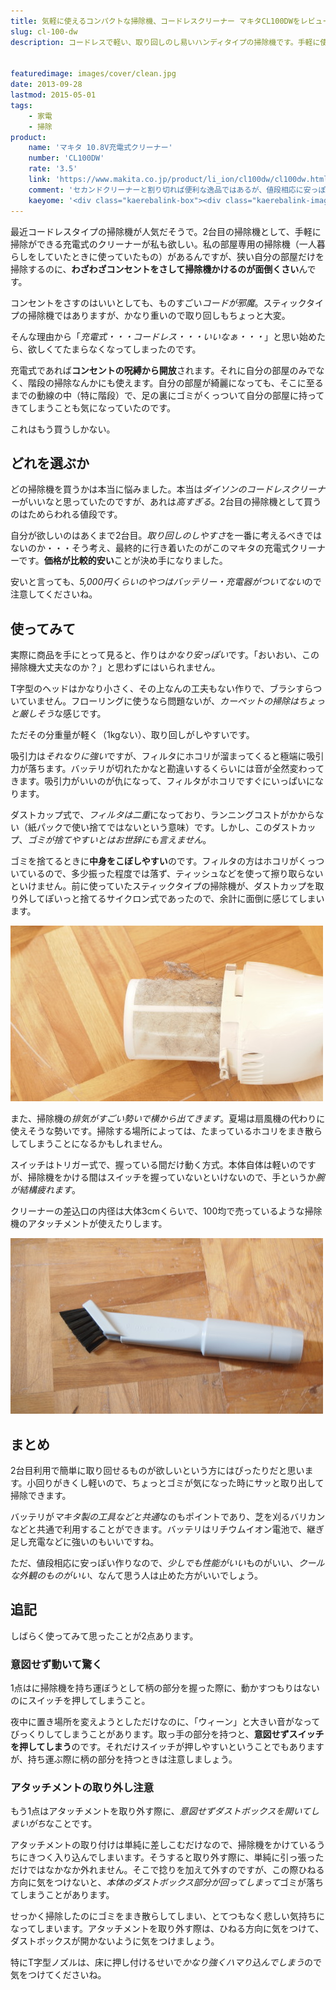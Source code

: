 ```yaml
---
title: 気軽に使えるコンパクトな掃除機、コードレスクリーナー マキタCL100DWをレビュー
slug: cl-100-dw
description: コードレスで軽い、取り回しのし易いハンディタイプの掃除機です。手軽に使えるので、2台目の掃除機として活躍してくれます。吸引力はそこそこ強いのですが、作りはとても安っぽいです。手軽ですが、使うときに気をつけるポイントがいくつかあります。


featuredimage: images/cover/clean.jpg
date: 2013-09-28
lastmod: 2015-05-01
tags: 
    - 家電
    - 掃除
product:
    name: 'マキタ 10.8V充電式クリーナー'
    number: 'CL100DW'
    rate: '3.5'
    link: 'https://www.makita.co.jp/product/li_ion/cl100dw/cl100dw.html'
    comment: 'セカンドクリーナーと割り切れば便利な逸品ではあるが、値段相応に安っぽい。'
    kaeyome: '<div class="kaerebalink-box"><div class="kaerebalink-image"><a href="https://www.amazon.co.jp/exec/obidos/ASIN/B002DCHPYM/illusionspace-22/ref=nosim/" rel="nofollow" target="_blank"><img src="https://ecx.images-amazon.com/images/I/31NiWDnKCVL._SL160_.jpg" style="border: none;" /></a></div><div class="kaerebalink-info"><div class="kaerebalink-name"><a href="https://www.amazon.co.jp/exec/obidos/ASIN/B002DCHPYM/illusionspace-22/ref=nosim/" rel="nofollow" target="_blank">マキタ 10.8V充電式クリーナー CL100DW</a><div class="kaerebalink-powered-date">posted with <a href="https://kaereba.com" rel="nofollow" target="_blank">カエレバ</a></div></div><div class="kaerebalink-detail"> マキタ     </div><div class="kaerebalink-link1"><div class="shoplinkamazon"><a href="https://www.amazon.co.jp/gp/search?keywords=CL100DW&__mk_ja_JP=%83J%83%5E%83J%83i&tag=illusionspace-22" rel="nofollow" target="_blank" title="アマゾン" >Amazonで購入</a></div><div class="shoplinkrakuten"><a href="https://hb.afl.rakuten.co.jp/hgc/0e95387f.f2aef20d.0e953880.25e412bd/?pc=http%3A%2F%2Fsearch.rakuten.co.jp%2Fsearch%2Fmall%2FCL100DW%2F-%2Ff.1-p.1-s.1-sf.0-st.A-v.2%3Fx%3D0%26scid%3Daf_ich_link_urltxt%26m%3Dhttp%3A%2F%2Fm.rakuten.co.jp%2F" rel="nofollow" target="_blank" title="楽天市場" >楽天市場で購入</a></div></div></div><div class="booklink-footer" style="clear: left"></div></div>'
---
```


最近コードレスタイプの掃除機が人気だそうで。2台目の掃除機として、手軽に掃除ができる充電式のクリーナーが私も欲しい。私の部屋専用の掃除機（一人暮らしをしていたときに使っていたもの）があるんですが、狭い自分の部屋だけを掃除するのに、<strong>わざわざコンセントをさして掃除機かけるのが面倒くさい</strong>んです。

コンセントをさすのはいいとしても、ものすごい<em>コードが邪魔</em>。スティックタイプの掃除機ではありますが、かなり重いので取り回しもちょっと大変。

そんな理由から「<em>充電式・・・コードレス・・・いいなぁ・・・</em>」と思い始めたら、欲しくてたまらなくなってしまったのです。

充電式であれば<strong>コンセントの呪縛から開放</strong>されます。それに自分の部屋のみでなく、階段の掃除なんかにも使えます。自分の部屋が綺麗になっても、そこに至るまでの動線の中（特に階段）で、足の裏にゴミがくっついて自分の部屋に持ってきてしまうことも気になっていたのです。

これはもう買うしかない。


## どれを選ぶか


どの掃除機を買うかは本当に悩みました。本当は<em>ダイソンのコードレスクリーナー</em>がいいなと思っていたのですが、あれは<em>高すぎる</em>。2台目の掃除機として買うのはためらわれる値段です。

自分が欲しいのはあくまで2台目。<em>取り回しのしやすさ</em>を一番に考えるべきではないのか・・・そう考え、最終的に行き着いたのがこのマキタの充電式クリーナーです。<strong>価格が比較的安い</strong>ことが決め手になりました。

安いと言っても、<em>5,000円くらいのやつはバッテリー・充電器がついてない</em>ので注意してくださいね。


## 使ってみて


実際に商品を手にとって見ると、作りは<em>かなり安っぽい</em>です。「おいおい、この掃除機大丈夫なのか？」と思わずにはいられません。

T字型のヘッドはかなり小さく、その上なんの工夫もない作りで、ブラシすらついていません。フローリングに使うなら問題ないが、<em>カーペットの掃除はちょっと厳しそう</em>な感じです。

ただその分重量が軽く（1kgない）、取り回しがしやすいです。

吸引力は<em>それなりに強い</em>ですが、フィルタにホコリが溜まってくると極端に吸引力が落ちます。バッテリが切れたかなと勘違いするくらいには音が全然変わってきます。吸引力がいいのが仇になって、フィルタがホコリですぐにいっぱいになります。

ダストカップ式で、<em>フィルタは二重</em>になっており、ランニングコストがかからない（紙パックで使い捨てではないという意味）です。しかし、このダストカップ、<em>ゴミが捨てやすいとはお世辞にも言えません</em>。

ゴミを捨てるときに<strong>中身をこぼしやすい</strong>のです。フィルタの方はホコリがくっついているので、多少振った程度では落ず、ティッシュなどを使って擦り取らないといけません。前に使っていたスティックタイプの掃除機が、ダストカップを取り外してぽいっと捨てるサイクロン式であったので、余計に面倒に感じてしまいます。

![マキタコードレスクリーナー　ゴミ](P9221602.jpg)

また、掃除機の<em>排気がすごい勢いで横から出てきます</em>。夏場は扇風機の代わりに使えそうな勢いです。掃除する場所によっては、たまっているホコリをまき散らしてしまうことになるかもしれません。

スイッチはトリガー式で、握っている間だけ動く方式。本体自体は軽いのですが、掃除機をかける間はスイッチを握っていないといけないので、手というか<em>腕が結構疲れます</em>。

クリーナーの差込口の内径は大体3cmくらいで、100均で売っているような掃除機のアタッチメントが使えたりします。

![マキタコードレスクリーナー　100均ノズル](P9221623.jpg)


## まとめ


2台目利用で簡単に取り回せるものが欲しいという方にはぴったりだと思います。小回りがきくし軽いので、ちょっとゴミが気になった時にサッと取り出して掃除できます。

バッテリが<em>マキタ製の工具などと共通</em>なのもポイントであり、芝を刈るバリカンなどと共通で利用することができます。バッテリはリチウムイオン電池で、継ぎ足し充電などに強いのもいいですね。

ただ、値段相応に安っぽい作りなので、<em>少しでも性能がいい</em>ものがいい、<em>クールな外観のものがいい</em>、なんて思う人は止めた方がいいでしょう。


## 追記


しばらく使ってみて思ったことが2点あります。


### 意図せず動いて驚く


1点はに掃除機を持ち運ぼうとして柄の部分を握った際に、動かすつもりはないのにスイッチを押してしまうこと。

夜中に置き場所を変えようとしただけなのに、「ウィーン」と大きい音がなってびっくりしてしまうことがあります。取っ手の部分を持つと、<strong>意図せずスイッチを押してしまう</strong>のです。それだけスイッチが押しやすいということでもありますが、持ち運ぶ際に柄の部分を持つときは注意しましょう。


### アタッチメントの取り外し注意


もう1点はアタッチメントを取り外す際に、<em>意図せずダストボックスを開いてしまいがち</em>なことです。

アタッチメントの取り付けは単純に差しこむだけなので、掃除機をかけているうちにきつく入り込んでしまいます。そうすると取り外す際に、単純に引っ張っただけではなかなか外れません。そこで捻りを加えて外すのですが、この際ひねる方向に気をつけないと、<em>本体のダストボックス部分が回ってしまって</em>ゴミが落ちてしまうことがあります。

せっかく掃除したのにゴミをまき散らしてしまい、とてつもなく悲しい気持ちになってしまいます。アタッチメントを取り外す際は、ひねる方向に気をつけて、ダストボックスが開かないように気をつけましょう。

特にT字型ノズルは、床に押し付けるせいで<em>かなり強くハマり込んでしまう</em>ので気をつけてくださいね。


  